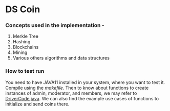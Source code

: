 # DS Coin


### Concepts used in the implementation - 
1. Merkle Tree
2. Hashing 
3. Blockchains
4. Mining
5. Various others algorithms and data structures 

### How to test run
You need to have JAVA11 installed in your system, where you want to test it. Compile using the *makefile*. Then to know about functions to create instances of admin, moderator, and members, we may refer to [DriverCode.java](https://github.com/Mukulguptaiit/DSCoin/blob/main/DSCoinPackage/DriverCode.java). We can also find the example use cases of functions to initialize and send coins there. 
